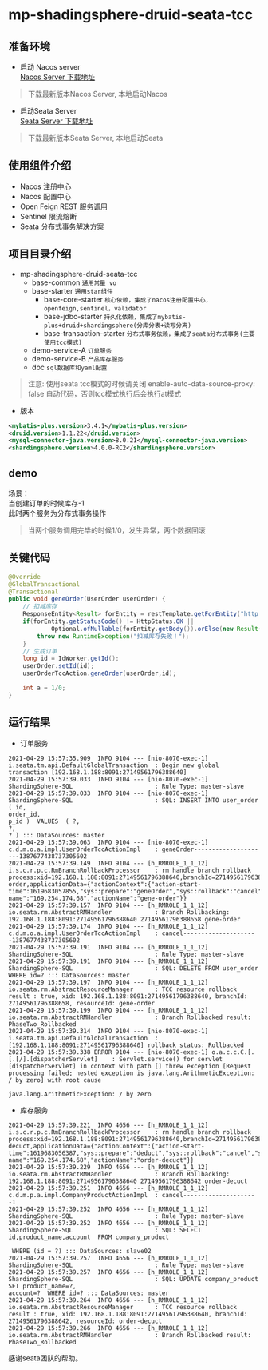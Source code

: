 # mp-shadingsphere-druid-seata-tcc
## 准备环境
* 启动 Nacos server <br>
[Nacos Server 下载地址](https://github.com/alibaba/nacos/releases)
>下载最新版本Nacos Server, 本地启动Nacos

* 启动Seata Server <br>
[Seata Server 下载地址](https://github.com/seata/seata/releases)
> 下载最新版本Seata Server, 本地启动Seata

## 使用组件介绍
* Nacos 注册中心
* Nacos 配置中心
* Open Feign REST 服务调用
* Sentinel 限流熔断
* Seata 分布式事务解决方案
## 项目目录介绍
- mp-shadingsphere-druid-seata-tcc
    - base-common 
        `通用常量 vo`
    - base-starter 
        `通用star组件`
        - base-core-starter
            `核心依赖，集成了nacos注册配置中心，openfeign,sentinel，validator`
        - base-jdbc-starter
            `持久化依赖，集成了mybatis-plus+druid+shardingsphere(分库分表+读写分离)`
        - base-transaction-starter
            `分布式事务依赖，集成了seata分布式事务(主要使用tcc模式)`
    - demo-service-A
        `订单服务`
    - demo-service-B
        `产品库存服务`
    - doc `sql数据库和yaml配置`
> 注意: 使用seata tcc模式的时候请关闭 enable-auto-data-source-proxy: false 自动代码，否则tcc模式执行后会执行at模式

- 版本
```xml
<mybatis-plus.version>3.4.1</mybatis-plus.version>
<druid.version>1.1.22</druid.version>
<mysql-connector-java.version>8.0.21</mysql-connector-java.version>
<shardingsphere.version>4.0.0-RC2</shardingsphere.version>
```

## demo
场景：<br/>
当创建订单的时候库存-1 <br/>
此时两个服务为分布式事务操作<br/>
>当两个服务调用完毕的时候1/0，发生异常，两个数据回滚
## 关键代码
```java
@Override
@GlobalTransactional
@Transactional
public void geneOrder(UserOrder userOrder) {
    // 扣减库存
    ResponseEntity<Result> forEntity = restTemplate.getForEntity("http://localhost:8071/deduct?id=1", Result.class);
    if(forEntity.getStatusCode() != HttpStatus.OK ||
            Optional.ofNullable(forEntity.getBody()).orElse(new Result()).getCode() != 200) {
        throw new RuntimeException("扣减库存失败！");
    }
    // 生成订单
    long id = IdWorker.getId();
    userOrder.setId(id);
    userOrderTccAction.geneOrder(userOrder,id);

    int a = 1/0;
}
```
## 运行结果
- 订单服务
```
2021-04-29 15:57:35.909  INFO 9104 --- [nio-8070-exec-1] i.seata.tm.api.DefaultGlobalTransaction  : Begin new global transaction [192.168.1.188:8091:27149561796388640]
2021-04-29 15:57:39.033  INFO 9104 --- [nio-8070-exec-1] ShardingSphere-SQL                       : Rule Type: master-slave
2021-04-29 15:57:39.033  INFO 9104 --- [nio-8070-exec-1] ShardingSphere-SQL                       : SQL: INSERT INTO user_order  ( id,
order_id,
p_id )  VALUES  ( ?,
?,
? ) ::: DataSources: master
2021-04-29 15:57:39.063  INFO 9104 --- [nio-8070-exec-1] c.d.m.o.a.impl.UserOrderTccActionImpl    : geneOrder---------------------1387677438737305602
2021-04-29 15:57:39.149  INFO 9104 --- [h_RMROLE_1_1_12] i.s.c.r.p.c.RmBranchRollbackProcessor    : rm handle branch rollback process:xid=192.168.1.188:8091:27149561796388640,branchId=27149561796388658,branchType=TCC,resourceId=gene-order,applicationData={"actionContext":{"action-start-time":1619683057855,"sys::prepare":"geneOrder","sys::rollback":"cancel","sys::commit":"commit","id":1387677438737305602,"host-name":"169.254.174.68","actionName":"gene-order"}}
2021-04-29 15:57:39.157  INFO 9104 --- [h_RMROLE_1_1_12] io.seata.rm.AbstractRMHandler            : Branch Rollbacking: 192.168.1.188:8091:27149561796388640 27149561796388658 gene-order
2021-04-29 15:57:39.174  INFO 9104 --- [h_RMROLE_1_1_12] c.d.m.o.a.impl.UserOrderTccActionImpl    : cancel---------------------1387677438737305602
2021-04-29 15:57:39.191  INFO 9104 --- [h_RMROLE_1_1_12] ShardingSphere-SQL                       : Rule Type: master-slave
2021-04-29 15:57:39.191  INFO 9104 --- [h_RMROLE_1_1_12] ShardingSphere-SQL                       : SQL: DELETE FROM user_order WHERE id=? ::: DataSources: master
2021-04-29 15:57:39.197  INFO 9104 --- [h_RMROLE_1_1_12] io.seata.rm.AbstractResourceManager      : TCC resource rollback result : true, xid: 192.168.1.188:8091:27149561796388640, branchId: 27149561796388658, resourceId: gene-order
2021-04-29 15:57:39.199  INFO 9104 --- [h_RMROLE_1_1_12] io.seata.rm.AbstractRMHandler            : Branch Rollbacked result: PhaseTwo_Rollbacked
2021-04-29 15:57:39.314  INFO 9104 --- [nio-8070-exec-1] i.seata.tm.api.DefaultGlobalTransaction  : [192.168.1.188:8091:27149561796388640] rollback status: Rollbacked
2021-04-29 15:57:39.338 ERROR 9104 --- [nio-8070-exec-1] o.a.c.c.C.[.[.[/].[dispatcherServlet]    : Servlet.service() for servlet [dispatcherServlet] in context with path [] threw exception [Request processing failed; nested exception is java.lang.ArithmeticException: / by zero] with root cause

java.lang.ArithmeticException: / by zero
```
- 库存服务
```
2021-04-29 15:57:39.221  INFO 4656 --- [h_RMROLE_1_1_12] i.s.c.r.p.c.RmBranchRollbackProcessor    : rm handle branch rollback process:xid=192.168.1.188:8091:27149561796388640,branchId=27149561796388642,branchType=TCC,resourceId=order-decuct,applicationData={"actionContext":{"action-start-time":1619683056387,"sys::prepare":"deduct","sys::rollback":"cancel","sys::commit":"commit","id":1,"host-name":"169.254.174.68","actionName":"order-decuct"}}
2021-04-29 15:57:39.229  INFO 4656 --- [h_RMROLE_1_1_12] io.seata.rm.AbstractRMHandler            : Branch Rollbacking: 192.168.1.188:8091:27149561796388640 27149561796388642 order-decuct
2021-04-29 15:57:39.251  INFO 4656 --- [h_RMROLE_1_1_12] c.d.m.p.a.impl.CompanyProductActionImpl  : cancel---------------------1
2021-04-29 15:57:39.252  INFO 4656 --- [h_RMROLE_1_1_12] ShardingSphere-SQL                       : Rule Type: master-slave
2021-04-29 15:57:39.252  INFO 4656 --- [h_RMROLE_1_1_12] ShardingSphere-SQL                       : SQL: SELECT  id,product_name,account  FROM company_product 
 
 WHERE (id = ?) ::: DataSources: slave02
2021-04-29 15:57:39.257  INFO 4656 --- [h_RMROLE_1_1_12] ShardingSphere-SQL                       : Rule Type: master-slave
2021-04-29 15:57:39.257  INFO 4656 --- [h_RMROLE_1_1_12] ShardingSphere-SQL                       : SQL: UPDATE company_product  SET product_name=?,
account=?  WHERE id=? ::: DataSources: master
2021-04-29 15:57:39.264  INFO 4656 --- [h_RMROLE_1_1_12] io.seata.rm.AbstractResourceManager      : TCC resource rollback result : true, xid: 192.168.1.188:8091:27149561796388640, branchId: 27149561796388642, resourceId: order-decuct
2021-04-29 15:57:39.266  INFO 4656 --- [h_RMROLE_1_1_12] io.seata.rm.AbstractRMHandler            : Branch Rollbacked result: PhaseTwo_Rollbacked
```
感谢seata团队的帮助。